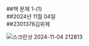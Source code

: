 ##책 문제 1-(1)                                                                                                                  
##2024년 11월 04일                                                                                                               
##2301378김위제                                                                                                                  

![스크린샷 2024-11-04 212813](https://github.com/user-attachments/assets/48fec668-7fb7-46b0-80f9-26c90c483b7b)
